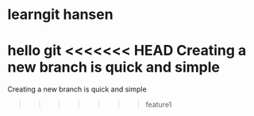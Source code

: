 # learngit hansen
hello git
<<<<<<< HEAD
Creating a new branch is quick and simple
=======
Creating a new branch is quick and simple
>>>>>>> feature1
